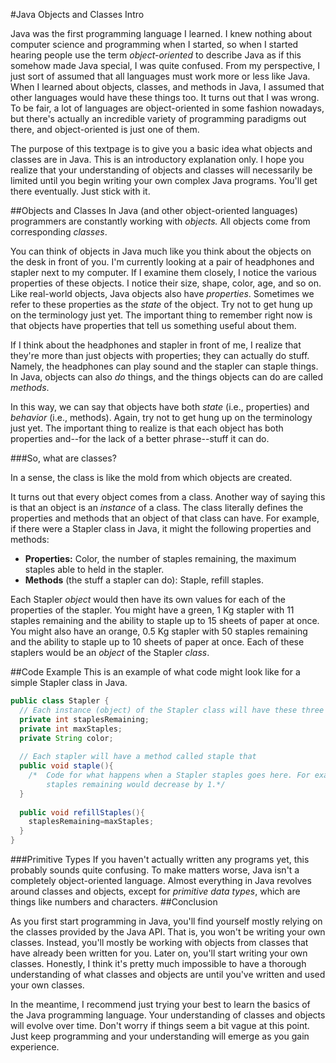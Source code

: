#Java Objects and Classes Intro

Java was the first programming language I learned. I knew nothing about computer science and programming when I started, so when I started hearing people use the term *object-oriented* to describe Java as if this somehow made Java special, I was quite confused. From my perspective, I just sort of assumed that all languages must work more or less like Java. When I learned about objects, classes, and methods in Java, I assumed that other languages would have these things too. It turns out that I was wrong. To be fair, a lot of languages are object-oriented in some fashion nowadays, but there's actually an incredible variety of programming paradigms out there, and object-oriented is just one of them.

The purpose of this textpage is to give you a basic idea what objects and classes are in Java. This is an introductory explanation only. I hope you realize that your understanding of objects and classes will necessarily be limited until you begin writing your own complex Java programs. You'll get there eventually. Just stick with it.

##Objects and Classes
In Java (and other object-oriented languages) programmers are constantly working with *objects.* All objects come from corresponding *classes*.

You can think of objects in Java much like you think about the objects on the desk in front of you. I'm currently looking at a pair of headphones and stapler next to my computer. If I examine them closely, I notice the various properties of these objects. I notice their size, shape, color, age, and so on. Like real-world objects, Java objects also have *properties*. Sometimes we refer to these properties as the *state* of the object. Try not to get hung up on the terminology just yet. The important thing to remember right now is that objects have properties that tell us something useful about them.

If I think about the headphones and stapler in front of me, I realize that they're more than just objects with properties; they can actually do stuff. Namely, the headphones can play sound and the stapler can staple things. In Java, objects can also *do* things, and the things objects can do are called *methods*.

In this way, we can say that objects have both *state* (i.e., properties) and *behavior* (i.e., methods). Again, try not to get hung up on the terminology just yet. The important thing to realize is that each object has both properties and--for the lack of a better phrase--stuff it can do.

###So, what are classes?

In a sense, the class is like the mold from which objects are created.

It turns out that every object comes from a class. Another way of saying this is that an object is an *instance* of a class. The class literally defines the properties and methods that an object of that class can have. For example, if there were a Stapler class in Java, it might the following properties and methods:

* **Properties:** Color, the number of staples remaining, the maximum staples able to held in the stapler.
* **Methods** (the stuff a stapler can do): Staple, refill staples.

Each Stapler *object* would then have its own values for each of the properties of the stapler. You might have a green, 1 Kg stapler with 11 staples remaining and the ability to staple up to 15 sheets of paper at once. You might also have an orange, 0.5 Kg stapler with 50 staples remaining and the ability to staple up to 10 sheets of paper at once. Each of these staplers would be an *object* of the Stapler *class*.

##Code Example
This is an example of what code might look like for a simple Stapler class in Java.
```java
public class Stapler {
  // Each instance (object) of the Stapler class will have these three properties
  private int staplesRemaining;
  private int maxStaples;
  private String color;
  
  // Each stapler will have a method called staple that 
  public void staple(){
    /*  Code for what happens when a Stapler staples goes here. For example, the number
        staples remaining would decrease by 1.*/
  }
  
  public void refillStaples(){
    staplesRemaining=maxStaples;
  }
}
```


###Primitive Types
If you haven't actually written any programs yet, this probably sounds quite confusing. To make matters worse, Java isn't a completely object-oriented language. Almost everything in Java revolves around classes and objects, except for *primitive data types*, which are things like numbers and characters.
##Conclusion

As you first start programming in Java, you'll find yourself mostly relying on the classes provided by the Java API. That is, you won't be writing your own classes. Instead, you'll mostly be working with objects from classes that have already been written for you. Later on, you'll start writing your own classes. Honestly, I think it's pretty much impossible to have a thorough understanding of what classes and objects are until you've written and used your own classes.

In the meantime, I recommend just trying your best to learn the basics of the Java programming language. Your understanding of classes and objects will evolve over time. Don't worry if things seem a bit vague at this point. Just keep programming and your understanding will emerge as you gain experience.

